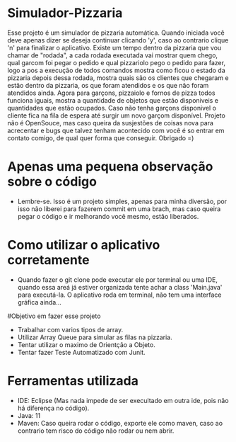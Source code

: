 # Simulador-Pizzaria
Esse projeto é um simulador de pizzaria automática. Quando iniciada você deve apenas dizer se deseja continuar clicando 'y', caso ao contrario clique 'n' para finalizar o aplicativo.
Existe um tempo dentro da pizzaria que vou chamar de "rodada", a cada rodada executada vai mostrar quem chego, qual garcom foi pegar o pedido e qual pizzariolo pego o pedido para fazer, logo a pos a execução de todos comandos mostra como ficou o estado da pizzaria depois dessa rodada, mostra quais são os clientes que chegaram e estão dentro da pizzaria, os que foram atendidos e os que não foram atendidos ainda. Agora para garçons, pizzaiolo e fornos de pizza todos funciona iguais, mostra a quantidade de objetos que estão disponiveis e quantidades que estão ocupados. Caso não tenha garçons disponivel o cliente fica na fila de espera até surgir um novo garçom disponível.
Projeto não é OpenSouce, mas caso queira da susjestões de coisas nova para acrecentar e bugs que talvez tenham acontecido com você é so entrar em contato comigo, de qual quer forma que conseguir. Obrigado =)

# Apenas uma pequena observação sobre o código
 - Lembre-se. Isso é um projeto simples, apenas para minha diversão, por isso não liberei para fazerem commit em uma brach, mas caso queira pegar o código e ir melhorando vocẽ mesmo, estão liberados.
# Como utilizar o aplicativo corretamente
 - Quando fazer o git clone pode executar ele por terminal ou uma IDE, quando essa areá já estiver organizada tente achar a class 'Main.java' para executá-la. O aplicativo roda em terminal, não tem uma interface gráfica ainda...

#Objetivo em fazer esse projeto
  - Trabalhar com varios tipos de array.
  - Utilizar Array Queue para simular as filas na pizzaria.
  - Tentar utilizar o maximo de Orientção a Objeto.
  - Tentar fazer Teste Automatizado com Junit.

# Ferramentas utilizada
  - IDE: Eclipse (Mas nada impede de ser execultado em outra ide, pois não há diferença no código).
  - Java: 11
  - Maven: Caso queira rodar o código, exporte ele como maven, caso ao contrario tem risco do código não rodar ou nem abrir.
  
  
